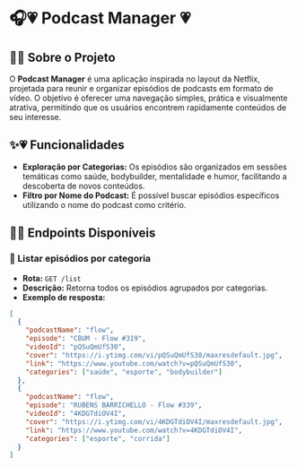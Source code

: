 # 🎧💗 Podcast Manager 💗

## 📌💗 Sobre o Projeto

O **Podcast Manager** é uma aplicação inspirada no layout da Netflix, projetada para reunir e organizar episódios de podcasts em formato de vídeo. O objetivo é oferecer uma navegação simples, prática e visualmente atrativa, permitindo que os usuários encontrem rapidamente conteúdos de seu interesse.

## ✨💗 Funcionalidades

- **Exploração por Categorias:** Os episódios são organizados em sessões temáticas como saúde, bodybuilder, mentalidade e humor, facilitando a descoberta de novos conteúdos.
- **Filtro por Nome do Podcast:** É possível buscar episódios específicos utilizando o nome do podcast como critério.

## 🚀💗 Endpoints Disponíveis

### 🔹 Listar episódios por categoria

- **Rota:** `GET /list`  
- **Descrição:** Retorna todos os episódios agrupados por categorias.  
- **Exemplo de resposta:**

```json
[
  {
    "podcastName": "flow",
    "episode": "CBUM - Flow #319",
    "videoId": "pQSuQmUfS30",
    "cover": "https://i.ytimg.com/vi/pQSuQmUfS30/maxresdefault.jpg",
    "link": "https://www.youtube.com/watch?v=pQSuQmUfS30",
    "categories": ["saúde", "esporte", "bodybuilder"]
  },
  {
    "podcastName": "flow",
    "episode": "RUBENS BARRICHELLO - Flow #339",
    "videoId": "4KDGTdiOV4I",
    "cover": "https://i.ytimg.com/vi/4KDGTdiOV4I/maxresdefault.jpg",
    "link": "https://www.youtube.com/watch?v=4KDGTdiOV4I",
    "categories": ["esporte", "corrida"]
  }
]

